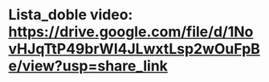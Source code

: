 # Lista_doble video: https://drive.google.com/file/d/1NovHJqTtP49brWI4JLwxtLsp2wOuFpBe/view?usp=share_link
